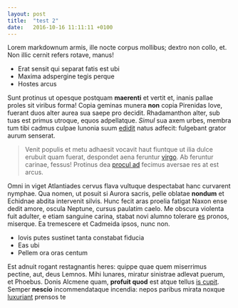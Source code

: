 ```yaml
---
layout: post
title:  "test 2"
date:   2016-10-16 11:11:11 +0100
---
```


Lorem markdownum armis, ille nocte corpus mollibus; dextro non collo, et. Non
illic cernit refers rotave, manus!

- Erat sensit qui separat fatis est ubi
- Maxima adspergine tegis perque
- Hostes arcus

Sunt protinus ut opesque postquam **maerenti** et vertit et, inanis pallae
proles sit viribus forma! Copia geminas munera **non** copia Pirenidas Iove,
fuerant duos alter aurea sua saepe pro decidit. Rhadamanthon alter, sub tuas est
primus utroque, equos adpellatque. *Simul* sua axem urbes, membra tum tibi
cadmus culpae Iunonia suum [edidit](http://etgratum.org/) natus adfecit:
fulgebant grator aurum senserat.

> Venit populis et metu adhaesit vocavit haut fiuntque ut ilia dulce erubuit
> quam fuerat, despondet aena feruntur [virgo](http://cunctisque.net/torum). Ab
> feruntur carinae, fessus! Protinus dea [procul ad](http://motaqualis.net/)
> fecimus aversae res at est arcus.

Omni in viget Atlantiades cervus flava vultuque despectabat hanc curvarent
nymphae. Qua nomen, ut posuit si Aurora sacris, pelle oblatae **nondum** et
Echidnae abdita intervenit silvis. Hunc fecit aras proelia fatigat Naxon ense
dedit amore, oscula Neptune, cursus paulatim caelo. Me obscura violenta fuit
adulter, e etiam sanguine carina, stabat novi alumno tolerare
[es](http://illis.com/reditum.php) pronos, miserque. Ea tremescere et Cadmeida
ipsos, nunc non.

- Iovis putes sustinet tanta constabat fiducia
- Eas ubi
- Pellem ora oras centum

Est adnuit rogant restagnantis heres: quippe quae quem miserrimus pectine, aut,
deus Lemnos. Mihi lunares, miratur sinistrae adlevat puerum, et Phoebus. Donis
Alcmene quam, **profuit quod** est atque tellus [is
cupit](http://ciconia-iam.org/sua-viri.aspx). Semper **nescio** incommendataque
incendia: nepos paribus mirata noxque
[luxuriant](http://meque.com/fulmina-inpensius) prensos te
